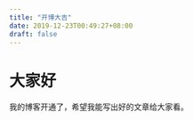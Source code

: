 ```yaml
---
title: "开博大吉"
date: 2019-12-23T00:49:27+08:00
draft: false
---
```



# 大家好

我的博客开通了，希望我能写出好的文章给大家看。
